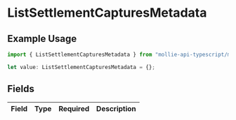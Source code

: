 # ListSettlementCapturesMetadata

## Example Usage

```typescript
import { ListSettlementCapturesMetadata } from "mollie-api-typescript/models/operations";

let value: ListSettlementCapturesMetadata = {};
```

## Fields

| Field       | Type        | Required    | Description |
| ----------- | ----------- | ----------- | ----------- |